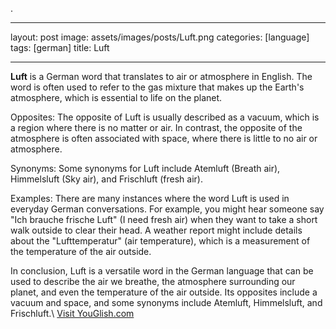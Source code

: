 .

---

layout: post
image: assets/images/posts/Luft.png
categories: [language]
tags: [german]
title: Luft

---

**Luft** is a German word that translates to air or atmosphere in English. The word is often used to refer to the gas mixture that makes up the Earth's atmosphere, which is essential to life on the planet.

Opposites: The opposite of Luft is usually described as a vacuum, which is a region where there is no matter or air. In contrast, the opposite of the atmosphere is often associated with space, where there is little to no air or atmosphere.

Synonyms: Some synonyms for Luft include Atemluft (Breath air), Himmelsluft (Sky air), and Frischluft (fresh air).

Examples: There are many instances where the word Luft is used in everyday German conversations. For example, you might hear someone say "Ich brauche frische Luft" (I need fresh air) when they want to take a short walk outside to clear their head. A weather report might include details about the "Lufttemperatur" (air temperature), which is a measurement of the temperature of the air outside.

In conclusion, Luft is a versatile word in the German language that can be used to describe the air we breathe, the atmosphere surrounding our planet, and even the temperature of the air outside. Its opposites include a vacuum and space, and some synonyms include Atemluft, Himmelsluft, and Frischluft.\ <a id="yg-widget-0" class="youglish-widget" data-query="Luft" data-lang="german" data-components="8412" data-auto-start="0" data-bkg-color="theme_light" data-title="How%20to%20pronounce%20Luft%20in%20German"  rel="nofollow" href="https://youglish.com">Visit YouGlish.com</a><script async src="https://youglish.com/public/emb/widget.js" charset="utf-8"></script>